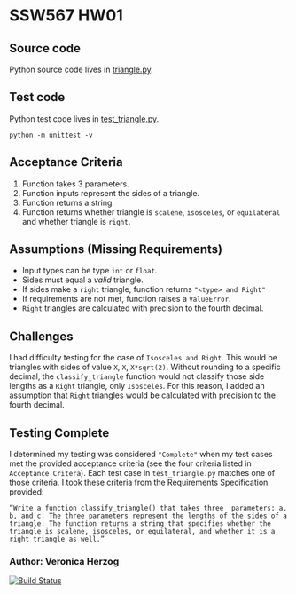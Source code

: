 # SSW567 HW01
## Source code
Python source code lives in [triangle.py](./triangle.py).

## Test code
Python test code lives in [test_triangle.py](./test_triangle.py).
```
python -m unittest -v
```

## Acceptance Criteria
1. Function takes 3 parameters.
2. Function inputs represent the sides of a triangle.
3. Function returns a string.
4. Function returns whether triangle is `scalene`, `isosceles`, or `equilateral` and whether triangle is `right`.

## Assumptions (Missing Requirements)
* Input types can be type `int` or `float`.
* Sides must equal a *valid* triangle.
* If sides make a `right` triangle, function returns `"<type> and Right"`
* If requirements are not met, function raises a `ValueError`.
* `Right` triangles are calculated with precision to the fourth decimal.

## Challenges
I had difficulty testing for the case of `Isosceles and Right`. This would be triangles with sides of value `X`, `X`, `X*sqrt(2)`. Without rounding to a specific decimal, the `classify_triangle` function would not classify those side lengths as a `Right` triangle, only `Isosceles`. For this reason, I added an assumption that `Right` triangles would be calculated with precision to the fourth decimal.

## Testing Complete
I determined my testing was considered `"Complete"` when my test cases met the provided acceptance criteria (see the four criteria listed in `Acceptance Critera`). Each test case in `test_triangle.py` matches one of those criteria. I took these criteria from the Requirements Specification provided:
```
“Write a function classify_triangle() that takes three  parameters: a, b, and c. The three parameters represent the lengths of the sides of a triangle. The function returns a string that specifies whether the triangle is scalene, isosceles, or equilateral, and whether it is a right triangle as well.”
```

### Author: Veronica Herzog

[![Build Status](https://app.travis-ci.com/vherzog/ssw567-hw1.svg?branch=main)](https://app.travis-ci.com/vherzog/ssw567-hw1)
